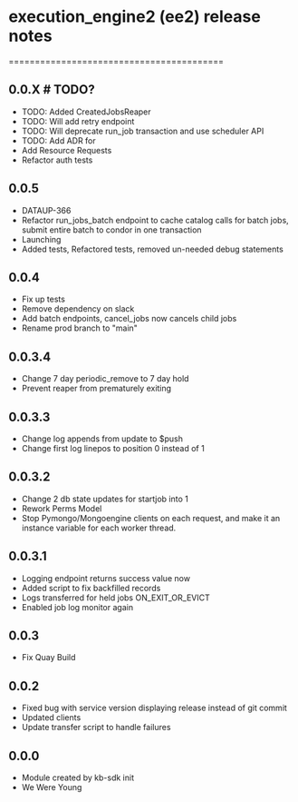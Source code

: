 # execution_engine2 (ee2) release notes
=========================================

## 0.0.X # TODO?
  * TODO: Added CreatedJobsReaper
  * TODO: Will add retry endpoint
  * TODO: Will deprecate run_job transaction and use scheduler API
  * TODO: Add ADR for 
  * Add Resource Requests
  * Refactor auth tests


## 0.0.5 
  * DATAUP-366
  * Refactor run_jobs_batch endpoint to cache catalog calls for batch jobs, submit entire batch to condor in one transaction
  * Launching 
  * Added tests, Refactored tests, removed un-needed debug statements


## 0.0.4
  * Fix up tests
  * Remove dependency on slack
  * Add batch endpoints, cancel_jobs now cancels child jobs
  * Rename prod branch to "main"

## 0.0.3.4
  * Change 7 day periodic_remove to 7 day hold
  * Prevent reaper from prematurely exiting
  
## 0.0.3.3
  * Change log appends from update to $push
  * Change first log linepos to position 0 instead of 1

## 0.0.3.2
  * Change 2 db state updates for startjob into 1
  * Rework Perms Model 
  * Stop Pymongo/Mongoengine clients on each request, and make it an instance variable for each worker thread.

## 0.0.3.1
  * Logging endpoint returns success value now
  * Added script to fix backfilled records
  * Logs transferred for held jobs ON_EXIT_OR_EVICT
  * Enabled job log monitor again

## 0.0.3
  * Fix Quay Build

## 0.0.2

  *  Fixed bug with service version displaying release instead of git commit
  *  Updated clients
  *  Update transfer script to handle failures

## 0.0.0 
  *  Module created by kb-sdk init
  *  We Were Young
